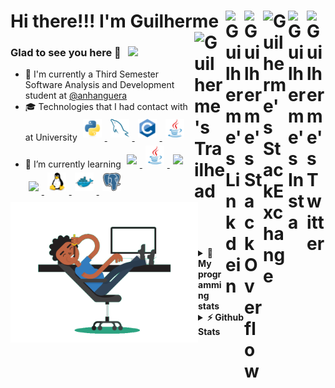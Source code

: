 <div align='left'><h1> Hi there!!! I'm Guilherme
<a href="https://twitter.com/iamgrodrigues" target="_blank" rel="nofollow">
    <img align="right" alt="Guilherme's Twitter" width="30px" src="https://www.vectorlogo.zone/logos/twitter/twitter-icon.svg" />
</a>
<a href="https://www.instagram.com/iamgrodrigues" target="_blank" rel="nofollow">
    <img align="right" alt="Guilherme's Insta" width="30px" src="https://www.vectorlogo.zone/logos/instagram/instagram-icon.svg" />
</a>
<a href="https://salesforce.stackexchange.com/users/93793/iamgrodrigues" target="_blank" rel="nofollow">
    <img align="right" alt="Guilherme's StackExchange" width="40px" src="https://cdn.sstatic.net/Sites/salesforce/Img/apple-touch-icon@2.png?v=2b5099539758" />
</a>
<a href="https://stackoverflow.com/users/14347023/iamgrodrigues" target="_blank" rel="nofollow">
    <img align="right" alt="Guilherme's StackOverflow" width="30px" src="https://www.vectorlogo.zone/logos/stackoverflow/stackoverflow-icon.svg" />
</a>
<a href="https://www.linkedin.com/in/iamgrodrigues" target="_blank" rel="nofollow">
    <img align="right" alt="Guilherme's Linkdein" width="30px" src="https://www.vectorlogo.zone/logos/linkedin/linkedin-icon.svg" />
</a>
<a href="https://trailblazer.me/id/iamgrodrigues" target="_blank" rel="nofollow">
    <img align="right" alt="Guilherme's Trailhead" width="50px" src="https://trailhead.salesforce.com/assets/trailhead-logo-5d3354441b4d8b97f21075b65e2aea266780d45943bbb36796ac25dc7cf4adc9.svg" />
</a>
</h1>
</div>

<img src='https://github.com/iamgrodrigues/iamgrodrigues/blob/master/Assets/dev.gif' width="300px" align='left'>

### Glad to see you here 👋 &nbsp; ![](https://visitor-badge.glitch.me/badge?page_id=iamgrodrigues.iamgrodrigues&style=flat-square&color=0088cc)
- :school: I'm currently a Third Semester Software Analysis and Development student at <a href="https://www.anhanguera.com/">@anhanguera </a>
- 🎓 Technologies that I had contact with at University
	<a href="https://www.python.org/" target="_blank" rel="nofollow">
	   <img width="30px" style="padding:5px" src="https://raw.githubusercontent.com/devicons/devicon/master/icons/python/python-original.svg"/>
	</a>
	<a href="https://www.mysql.com/" target="_blank" rel="nofollow">
	   <img width="30px" style="padding:5px" src="https://raw.githubusercontent.com/devicons/devicon/master/icons/mysql/mysql-original.svg"/>
	</a>
	<a href="https://en.wikipedia.org/wiki/C_(programming_language)#:~:text=C%20(%2Fsi%CB%90%2F%2C,efficiently%20to%20typical%20machine%20instructions." target="_blank" rel="nofollow">
	   <img width="30px" style="padding:5px" src="https://raw.githubusercontent.com/devicons/devicon/master/icons/c/c-original.svg"/>
	</a>
	<a href="https://www.java.com/" target="_blank" rel="nofollow">
	   <img width="30px" style="padding:5px" src="https://raw.githubusercontent.com/devicons/devicon/master/icons/java/java-original.svg"/>
	</a>
- 🌱 I’m currently learning 
	<a href="https://www.salesforce.com/company/about-us/" target="_blank" rel="nofollow">
	   <img width="30px" style="padding:5px" src="https://www.salesforce.com/content/dam/sfdc-docs/www/logos/logo-salesforce.svg"/>
	</a>
	<a href="https://www.java.com/" target="_blank" rel="nofollow">
	   <img width="30px" style="padding:5px" src="https://raw.githubusercontent.com/devicons/devicon/master/icons/java/java-original.svg"/>
	</a>
	<a href="https://spring.io/" target="_blank" rel="nofollow">
	   <img width="30px" style="padding:5px" src="https://www.vectorlogo.zone/logos/springio/springio-icon.svg"/>
	</a>
	<a href="https://angularjs.org/" target="_blank" rel="nofollow">
	   <img width="30px" style="padding:5px" src="https://www.vectorlogo.zone/logos/angular/angular-icon.svg"/>
	</a>
	<a href="https://en.wikipedia.org/wiki/Linux" target="_blank" rel="nofollow">
	   <img width="30px" style="padding:5px" src="https://raw.githubusercontent.com/devicons/devicon/master/icons/linux/linux-original.svg"/>
	</a>
	<a href="https://www.docker.com/" target="_blank" rel="nofollow">
	   <img width="30px" style="padding:5px" src="https://raw.githubusercontent.com/devicons/devicon/master/icons/docker/docker-original.svg"/>
	</a>
	<a href="https://www.postgresql.org/" target="_blank" rel="nofollow">
	    <img width="30px" style="padding:5px" src="https://raw.githubusercontent.com/devicons/devicon/master/icons/postgresql/postgresql-original.svg"/>
	</a>

<br />
<br />
<br />
<br />

<details> 
 <summary>🤖 <b>My programming stats</b></summary>
<br>
  
<!--START_SECTION:waka-->
![Lines of code](https://img.shields.io/badge/From%20Hello%20World%20I%27ve%20Written-47%20Thousand%20lines%20of%20code-blue)

**🐱 My GitHub Data** 

> 🏆 0 Contributions in the Year 2022
 > 
> 📦 21.6 kB Used in GitHub's Storage 
 > 
> 💼 Opted to Hire
 > 
> 📜 17 Public Repositories 
 > 
> 🔑 0 Private Repositories  
 > 
**I'm an Early 🐤** 

```text
🌞 Morning    67 commits     █████░░░░░░░░░░░░░░░░░░░░   20.87% 
🌆 Daytime    106 commits    ████████░░░░░░░░░░░░░░░░░   33.02% 
🌃 Evening    97 commits     ███████░░░░░░░░░░░░░░░░░░   30.22% 
🌙 Night      51 commits     ████░░░░░░░░░░░░░░░░░░░░░   15.89%

```
📅 **I'm Most Productive on Friday** 

```text
Monday       33 commits     ██░░░░░░░░░░░░░░░░░░░░░░░   10.28% 
Tuesday      50 commits     ████░░░░░░░░░░░░░░░░░░░░░   15.58% 
Wednesday    66 commits     █████░░░░░░░░░░░░░░░░░░░░   20.56% 
Thursday     53 commits     ████░░░░░░░░░░░░░░░░░░░░░   16.51% 
Friday       87 commits     ██████░░░░░░░░░░░░░░░░░░░   27.1% 
Saturday     18 commits     █░░░░░░░░░░░░░░░░░░░░░░░░   5.61% 
Sunday       14 commits     █░░░░░░░░░░░░░░░░░░░░░░░░   4.36%

```


📊 **This Week I Spent My Time On** 

```text
⌚︎ Time Zone: America/Sao_Paulo

💬 Programming Languages: 
Apex                     11 hrs 46 mins      ██████████████░░░░░░░░░░░   59.08% 
JavaScript               6 hrs 23 mins       ████████░░░░░░░░░░░░░░░░░   32.08% 
HTML                     52 mins             █░░░░░░░░░░░░░░░░░░░░░░░░   4.36% 
XML                      32 mins             ░░░░░░░░░░░░░░░░░░░░░░░░░   2.73% 
Git                      15 mins             ░░░░░░░░░░░░░░░░░░░░░░░░░   1.27%

🔥 Editors: 
VS Code                  19 hrs 35 mins      ████████████████████████░   98.29% 
Zsh                      20 mins             ░░░░░░░░░░░░░░░░░░░░░░░░░   1.71%

🐱‍💻 Projects: 
dx-k2ksocialforce        19 hrs 55 mins      █████████████████████████   99.95% 
Unknown Project          0 secs              ░░░░░░░░░░░░░░░░░░░░░░░░░   0.05%

💻 Operating System: 
Mac                      19 hrs 55 mins      █████████████████████████   100.0%

```

**I Mostly Code in Java** 

```text
Java                     8 repos             █████████████░░░░░░░░░░░░   53.33% 
JavaScript               2 repos             ███░░░░░░░░░░░░░░░░░░░░░░   13.33% 
TypeScript               2 repos             ███░░░░░░░░░░░░░░░░░░░░░░   13.33% 
CSS                      1 repo              █░░░░░░░░░░░░░░░░░░░░░░░░   6.67% 
Python                   1 repo              █░░░░░░░░░░░░░░░░░░░░░░░░   6.67%

```



 Last Updated on 05/01/2022
<!--END_SECTION:waka-->

</details>

<details>	
  <summary><b>⚡ Github Stats</b></summary>

<div>
	<img height="180em" src="https://github-readme-stats.vercel.app/api?username=iamgrodrigues&show_icons=true&hide_border=true&theme=gotham" />
	<img height="180em" src="https://github-readme-stats.vercel.app/api/top-langs/?username=iamgrodrigues&&show_icons=true&hide_border=true&layout=compact&langs_count=8&theme=gotham"/>
</div>
</details>

